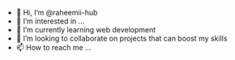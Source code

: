 - 👋 Hi, I’m @raheemii-hub
- 👀 I’m interested in ...
- 🌱 I’m currently learning web development
- 💞️ I’m looking to collaborate on projects that can boost my skills
- 📫 How to reach me ...

<!---
raheemii-hub/raheemii-hub is a ✨ special ✨ repository because its `README.md` (this file) appears on your GitHub profile.
You can click the Preview link to take a look at your changes.
--->
